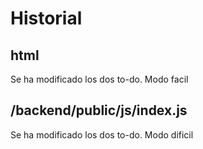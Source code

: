 # Historial

## html

Se ha modificado los dos to-do. Modo facil

## /backend/public/js/index.js

Se ha modificado los dos to-do. Modo dificil
